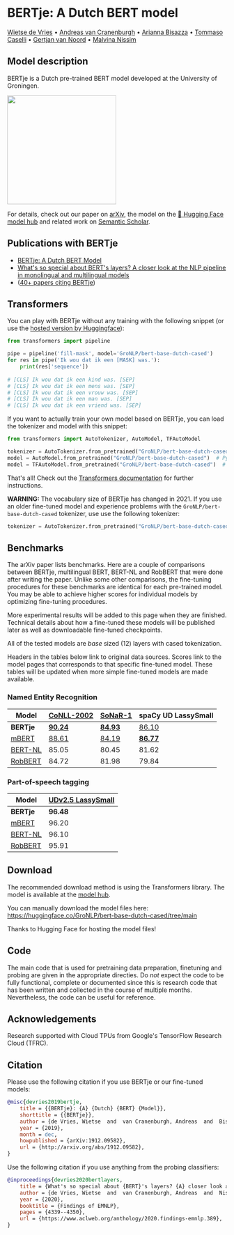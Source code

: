 # BERTje: A Dutch BERT model

[Wietse de Vries](https://www.semanticscholar.org/author/Wietse-de-Vries/144611157) •
[Andreas van Cranenburgh](https://www.semanticscholar.org/author/Andreas-van-Cranenburgh/2791585) •
[Arianna Bisazza](https://www.semanticscholar.org/author/Arianna-Bisazza/3242253) •
[Tommaso Caselli](https://www.semanticscholar.org/author/Tommaso-Caselli/1864635) •
[Gertjan van Noord](https://www.semanticscholar.org/author/Gertjan-van-Noord/143715131) •
[Malvina Nissim](https://www.semanticscholar.org/author/M.-Nissim/2742475)

## Model description

BERTje is a Dutch pre-trained BERT model developed at the University of Groningen.

<img src="/bertje.png" height="250">

For details, check out our paper on [arXiv](https://arxiv.org/abs/1912.09582), the model on the [🤗 Hugging Face model hub](https://huggingface.co/GroNLP/bert-base-dutch-cased) and related work on [Semantic Scholar](https://www.semanticscholar.org/paper/BERTje%3A-A-Dutch-BERT-Model-Vries-Cranenburgh/a4d5e425cac0bf84c86c0c9f720b6339d6288ffa).

## Publications with BERTje

  - [BERTje: A Dutch BERT Model](https://arxiv.org/abs/1912.09582)
  - [What's so special about BERT's layers? A closer look at the NLP pipeline in monolingual and multilingual models](https://www.aclweb.org/anthology/2020.findings-emnlp.389)
  - ([40+ papers citing BERTje](https://scholar.google.nl/scholar?cites=17505175191861179083))


## Transformers

You can play with BERTje without any training with the following snippet (or use the [hosted version by Huggingface](https://huggingface.co/GroNLP/bert-base-dutch-cased?text=Ik+wou+dat+ik+een+%5BMASK%5D+was.)):

```python
from transformers import pipeline

pipe = pipeline('fill-mask', model='GroNLP/bert-base-dutch-cased')
for res in pipe('Ik wou dat ik een [MASK] was.'):
    print(res['sequence'])
    
# [CLS] Ik wou dat ik een kind was. [SEP]
# [CLS] Ik wou dat ik een mens was. [SEP]
# [CLS] Ik wou dat ik een vrouw was. [SEP]
# [CLS] Ik wou dat ik een man was. [SEP]
# [CLS] Ik wou dat ik een vriend was. [SEP]
```

If you want to actually train your own model based on BERTje, you can load the tokenizer and model with this snippet:

```python
from transformers import AutoTokenizer, AutoModel, TFAutoModel

tokenizer = AutoTokenizer.from_pretrained("GroNLP/bert-base-dutch-cased")
model = AutoModel.from_pretrained("GroNLP/bert-base-dutch-cased")  # PyTorch
model = TFAutoModel.from_pretrained("GroNLP/bert-base-dutch-cased")  # Tensorflow
```

That's all! Check out the [Transformers documentation](https://huggingface.co/transformers/model_doc/bert.html) for further instructions.

**WARNING:** The vocabulary size of BERTje has changed in 2021. If you use an older fine-tuned model and experience problems with the `GroNLP/bert-base-dutch-cased` tokenizer, use use the following tokenizer:

```python
tokenizer = AutoTokenizer.from_pretrained("GroNLP/bert-base-dutch-cased", revision="v1")  # v1 is the old vocabulary
```

## Benchmarks

The arXiv paper lists benchmarks. Here are a couple of comparisons between BERTje, multilingual BERT, BERT-NL and RobBERT that were done after writing the paper. Unlike some other comparisons, the fine-tuning procedures for these benchmarks are identical for each pre-trained model. You may be able to achieve higher scores for individual models by optimizing fine-tuning procedures.

More experimental results will be added to this page when they are finished. Technical details about how a fine-tuned these models will be published later as well as downloadable fine-tuned checkpoints.

All of the tested models are *base* sized (12) layers with cased tokenization.

Headers in the tables below link to original data sources. Scores link to the model pages that corresponds to that specific fine-tuned model. These tables will be updated when more simple fine-tuned models are made available.


### Named Entity Recognition


| Model                                                                        | [CoNLL-2002](https://www.clips.uantwerpen.be/conll2002/ner/)                                  | [SoNaR-1](https://ivdnt.org/downloads/taalmaterialen/tstc-sonar-corpus)                   | spaCy UD LassySmall                                                                             |
| ---------------------------------------------------------------------------- | --------------------------------------------------------------------------------------------- | ----------------------------------------------------------------------------------------- | ----------------------------------------------------------------------------------------------- |
| **BERTje**                                                                   | [**90.24**](https://huggingface.co/wietsedv/bert-base-dutch-cased-finetuned-conll2002-ner)    | [**84.93**](https://huggingface.co/wietsedv/bert-base-dutch-cased-finetuned-sonar-ner)    | [86.10](https://huggingface.co/wietsedv/bert-base-dutch-cased-finetuned-udlassy-ner)            |
| [mBERT](https://github.com/google-research/bert/blob/master/multilingual.md) | [88.61](https://huggingface.co/wietsedv/bert-base-multilingual-cased-finetuned-conll2002-ner) | [84.19](https://huggingface.co/wietsedv/bert-base-multilingual-cased-finetuned-sonar-ner) | [**86.77**](https://huggingface.co/wietsedv/bert-base-multilingual-cased-finetuned-udlassy-ner) |
| [BERT-NL](http://textdata.nl)                                                | 85.05                                                                                         | 80.45                                                                                     | 81.62                                                                                           |
| [RobBERT](https://github.com/iPieter/RobBERT)                                | 84.72                                                                                         | 81.98                                                                                     | 79.84                                                                                           |

### Part-of-speech tagging

| Model                                                                        | [UDv2.5 LassySmall](https://universaldependencies.org/treebanks/nl_lassysmall/index.html) |
| ---------------------------------------------------------------------------- | ----------------------------------------------------------------------------------------- |
| **BERTje**                                                                   | **96.48**                                                                                 |
| [mBERT](https://github.com/google-research/bert/blob/master/multilingual.md) | 96.20                                                                                     |
| [BERT-NL](http://textdata.nl)                                                | 96.10                                                                                     |
| [RobBERT](https://github.com/iPieter/RobBERT)                                | 95.91                                                                                     |


## Download
The recommended download method is using the Transformers library. The model is available at the [model hub](https://huggingface.co/wietsedv/bert-base-dutch-cased).

You can manually download the model files here: https://huggingface.co/GroNLP/bert-base-dutch-cased/tree/main

Thanks to Hugging Face for hosting the model files!


## Code

The main code that is used for pretraining data preparation, finetuning and probing are given in the appropriate directies. Do *not* expect the code to be fully functional, complete or documented since this is research code that has been written and collected in the course of multiple months. Nevertheless, the code can be useful for reference.


## Acknowledgements
Research supported with Cloud TPUs from Google's TensorFlow Research Cloud (TFRC).


## Citation

Please use the following citation if you use BERTje or our fine-tuned models:

```bibtex
@misc{devries2019bertje,
	title = {{BERTje}: {A} {Dutch} {BERT} {Model}},
	shorttitle = {{BERTje}},
	author = {de Vries, Wietse  and  van Cranenburgh, Andreas  and  Bisazza, Arianna  and  Caselli, Tommaso  and  Noord, Gertjan van  and  Nissim, Malvina},
	year = {2019},
	month = dec,
	howpublished = {arXiv:1912.09582},
	url = {http://arxiv.org/abs/1912.09582},
}
```

Use the following citation if you use anything from the probing classifiers:

```bibtex
@inproceedings{devries2020bertlayers,
	title = {What's so special about {BERT}'s layers? {A} closer look at the {NLP} pipeline in monolingual and multilingual models},
	author = {de Vries, Wietse  and  van Cranenburgh, Andreas  and  Nissim, Malvina},
	year = {2020},
	booktitle = {Findings of EMNLP},
	pages = {4339--4350},
	url = {https://www.aclweb.org/anthology/2020.findings-emnlp.389},
}
```
